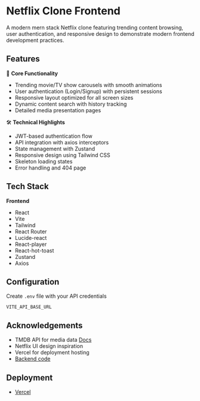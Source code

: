 # Netflix Clone Frontend

A modern mern stack Netflix clone featuring trending content browsing, user authentication, and responsive design to demonstrate modern frontend development practices.

## Features

🎥 **Core Functionality**
- Trending movie/TV show carousels with smooth animations
- User authentication (Login/Signup) with persistent sessions
- Responsive layout optimized for all screen sizes
- Dynamic content search with history tracking
- Detailed media presentation pages

🛠 **Technical Highlights**
- JWT-based authentication flow
- API integration with axios interceptors
- State management with Zustand
- Responsive design using Tailwind CSS
- Skeleton loading states
- Error handling and 404 page

## Tech Stack

**Frontend**
- React
- Vite
- Tailwind
- React Router
- Lucide-react
- React-player
- React-hot-toast
- Zustand
- Axios

## Configuration

Create `.env` file with your API credentials
```env
VITE_API_BASE_URL
```
## Acknowledgements
- TMDB API for media data [Docs](https://developer.themoviedb.org/reference/intro/getting-started)
- Netflix UI design inspiration
- Vercel for deployment hosting
- [Backend code](https://github.com/ahmed45adel/netflix-clone-backend)
## Deployment
- [Vercel](https://netflix-ahmed-frontend-omega.vercel.app)